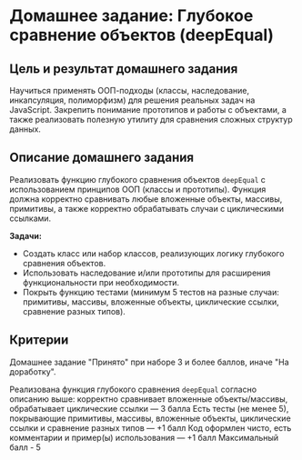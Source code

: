 # Домашнее задание: Глубокое сравнение объектов (deepEqual)

## Цель и результат домашнего задания

Научиться применять ООП-подходы (классы, наследование, инкапсуляция, полиморфизм) для решения реальных задач на JavaScript. Закрепить понимание прототипов и работы с объектами, а также реализовать полезную утилиту для сравнения сложных структур данных.

## Описание домашнего задания

Реализовать функцию глубокого сравнения объектов `deepEqual` с использованием принципов ООП (классы и прототипы). Функция должна корректно сравнивать любые вложенные объекты, массивы, примитивы, а также корректно обрабатывать случаи с циклическими ссылками.

**Задачи:**

- Создать класс или набор классов, реализующих логику глубокого сравнения объектов.
- Использовать наследование и/или прототипы для расширения функциональности при необходимости.
- Покрыть функцию тестами (минимум 5 тестов на разные случаи: примитивы, массивы, вложенные объекты, циклические ссылки, сравнение разных типов).

## Критерии

Домашнее задание "Принято" при наборе 3 и более баллов, иначе "На доработку".

Реализована функция глубокого сравнения `deepEqual` согласно описанию выше: корректно сравнивает вложенные объекты/массивы, обрабатывает циклические ссылки — 3 балла
Есть тесты (не менее 5), покрывающие примитивы, массивы, вложенные объекты, циклические ссылки и сравнение разных типов — +1 балл
Код оформлен чисто, есть комментарии и пример(ы) использования — +1 балл
Максимальный балл - 5

